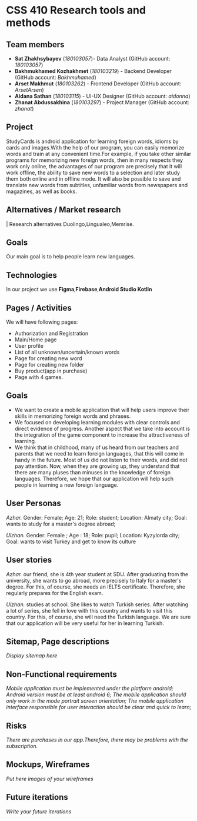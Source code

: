# CSS 410 Research tools and methods
## Team members
+ **Sat Zhakhsybayev** (*180103057*)- Data Analyst (GitHub account: *180103057*)
+ **Bakhmukhamed Kozhakhmet** (*180103219*) - Backend Developer (GitHub account: *Bakhmuhamed*)
+ **Arset Makhmut** (*180103262*) - Frontend Developer (GitHub account: *ArsetArsen*)
+  **Aidana Sathan** (*180103115*) - UI-UX Designer (GitHub account: *aidonna*)
+  **Zhanat Abdussakhina** (*180103297*) - Project Manager (GitHub account: *zhanat*) 
## Project
StudyCards is android application for learning foreign words, idioms by cards and images.With the help of our program, you can easily memorize words and train at any convenient time.For example, if you take other similar programs for memorizing new foreign words, then in many respects they work only online, the advantages of our program are precisely that it will work offline, the ability to save new words to a selection and later study them both online and in offline mode. It will also be possible to save and translate new words from subtitles, unfamiliar words from newspapers and magazines, as well as books.



## Alternatives / Market research
| Research alternatives Duolingo,Lingualeo,Memrise.

## Goals
Our main goal is to help people learn new languages. 


## Technologies
In our project we use  **Figma**,**Firebase**,**Android Studio Kotlin**

## Pages / Activities 
We will have following pages:
- Authorization and Registration
- Main/Home page
- User profile
- List of all unknown/uncertain/known words
- Page for creating new word
- Page for creating new folder 
- Buy product(app in purchase)
- Page with 4 games.


## Goals
* We want to create a mobile application that will help users improve their skills in memorizing foreign words and phrases.
* We focused on developing learning modules with clear controls and direct evidence of progress. Another aspect that we take into account is the integration of the game component to increase the attractiveness of learning.
* We think that in childhood, many of us heard from our teachers and parents that we need to learn foreign languages, that this will come in handy in the future. Most of us did not listen to their words, and did not pay attention.
Now, when they are growing up, they understand that there are many pluses than minuses in the knowledge of foreign languages. Therefore, we hope that our application will help such people in learning a new foreign language.


## User Personas
*Azhar.* 
Gender: Female;
Age: 21;
Role:  student; 
Location: Almaty city; 
Goal: wants to study for a master's degree abroad;

*Ulzhan.*
Gender: Female ;
Age : 18;
Role: pupil;
Location: Kyzylorda city;
Goal: wants to visit Turkey and get to know its culture




## User stories

*Azhar.* our friend, she is 4th year student at SDU.
After graduating from the university, she wants to go abroad, more precisely to Italy for a master's degree. For this, of course, she needs an IELTS certificate. Therefore, she regularly prepares for the English exam.

*Ulzhan.* studies at school. She likes to watch Turkish series.
After watching a lot of series, she fell in love with this country and wants to visit this country. For this, of course, she will need the Turkish language. We are sure that our application will be very useful for her in learning Turkish.



## Sitemap, Page descriptions

*Display sitemap here*


## Non-Functional requirements
*Mobile application must be implemented under the platform
android;*
*Android version must be at least android 6;*
*The mobile application should only work in the mode
portrait screen orientation;*
*The mobile application interface responsible for user interaction should be clear and quick to learn;*



## Risks
*There are purchases in our app.Therefore, there may be problems with the subscription.*

## Mockups, Wireframes
*Put here images of your wireframes*

## Future iterations
*Write your future iterations*
